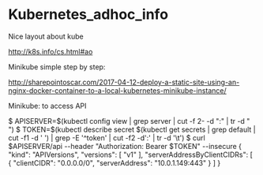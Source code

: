 # Kubernetes_adhoc_info

Nice layout about kube

http://k8s.info/cs.html#ao

Minikube simple step by step:

http://sharepointoscar.com/2017-04-12-deploy-a-static-site-using-an-nginx-docker-container-to-a-local-kubernetes-minikube-instance/

Minikube: to access API 

$ APISERVER=$(kubectl config view | grep server | cut -f 2- -d ":" | tr -d " ")
$ TOKEN=$(kubectl describe secret $(kubectl get secrets | grep default | cut -f1 -d ' ') | grep -E '^token' | cut -f2 -d':' | tr -d '\t')
$ curl $APISERVER/api --header "Authorization: Bearer $TOKEN" --insecure
{
  "kind": "APIVersions",
  "versions": [
    "v1"
  ],
  "serverAddressByClientCIDRs": [
    {
      "clientCIDR": "0.0.0.0/0",
      "serverAddress": "10.0.1.149:443"
    }
  ]
}
